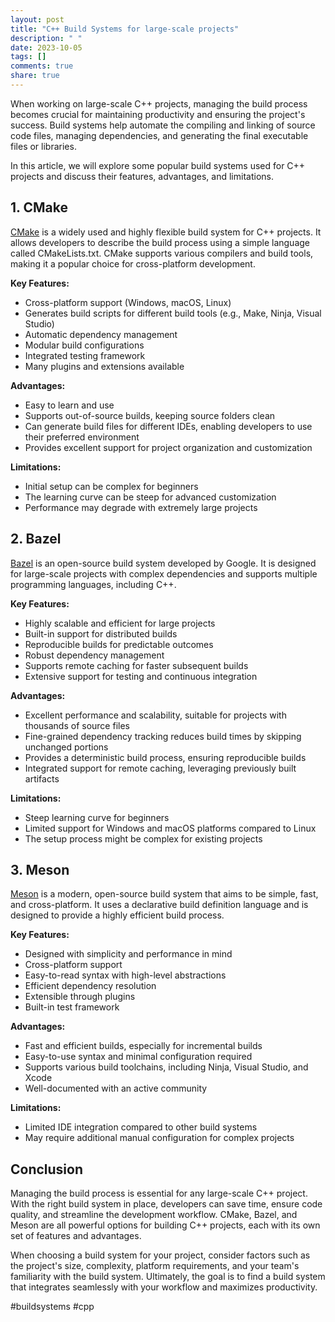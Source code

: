 ```yaml
---
layout: post
title: "C++ Build Systems for large-scale projects"
description: " "
date: 2023-10-05
tags: []
comments: true
share: true
---
```


When working on large-scale C++ projects, managing the build process becomes crucial for maintaining productivity and ensuring the project's success. Build systems help automate the compiling and linking of source code files, managing dependencies, and generating the final executable files or libraries.

In this article, we will explore some popular build systems used for C++ projects and discuss their features, advantages, and limitations.

## 1. CMake

[CMake](https://cmake.org/) is a widely used and highly flexible build system for C++ projects. It allows developers to describe the build process using a simple language called CMakeLists.txt. CMake supports various compilers and build tools, making it a popular choice for cross-platform development.

**Key Features:**
- Cross-platform support (Windows, macOS, Linux)
- Generates build scripts for different build tools (e.g., Make, Ninja, Visual Studio)
- Automatic dependency management
- Modular build configurations
- Integrated testing framework
- Many plugins and extensions available

**Advantages:**
- Easy to learn and use
- Supports out-of-source builds, keeping source folders clean
- Can generate build files for different IDEs, enabling developers to use their preferred environment
- Provides excellent support for project organization and customization

**Limitations:**
- Initial setup can be complex for beginners
- The learning curve can be steep for advanced customization
- Performance may degrade with extremely large projects

## 2. Bazel

[Bazel](https://bazel.build/) is an open-source build system developed by Google. It is designed for large-scale projects with complex dependencies and supports multiple programming languages, including C++.

**Key Features:**
- Highly scalable and efficient for large projects
- Built-in support for distributed builds
- Reproducible builds for predictable outcomes
- Robust dependency management
- Supports remote caching for faster subsequent builds
- Extensive support for testing and continuous integration

**Advantages:**
- Excellent performance and scalability, suitable for projects with thousands of source files
- Fine-grained dependency tracking reduces build times by skipping unchanged portions
- Provides a deterministic build process, ensuring reproducible builds
- Integrated support for remote caching, leveraging previously built artifacts

**Limitations:**
- Steep learning curve for beginners
- Limited support for Windows and macOS platforms compared to Linux
- The setup process might be complex for existing projects

## 3. Meson

[Meson](https://mesonbuild.com/) is a modern, open-source build system that aims to be simple, fast, and cross-platform. It uses a declarative build definition language and is designed to provide a highly efficient build process.

**Key Features:**
- Designed with simplicity and performance in mind
- Cross-platform support
- Easy-to-read syntax with high-level abstractions
- Efficient dependency resolution
- Extensible through plugins
- Built-in test framework

**Advantages:**
- Fast and efficient builds, especially for incremental builds
- Easy-to-use syntax and minimal configuration required
- Supports various build toolchains, including Ninja, Visual Studio, and Xcode
- Well-documented with an active community

**Limitations:**
- Limited IDE integration compared to other build systems
- May require additional manual configuration for complex projects

## Conclusion

Managing the build process is essential for any large-scale C++ project. With the right build system in place, developers can save time, ensure code quality, and streamline the development workflow. CMake, Bazel, and Meson are all powerful options for building C++ projects, each with its own set of features and advantages.

When choosing a build system for your project, consider factors such as the project's size, complexity, platform requirements, and your team's familiarity with the build system. Ultimately, the goal is to find a build system that integrates seamlessly with your workflow and maximizes productivity.

#buildsystems #cpp